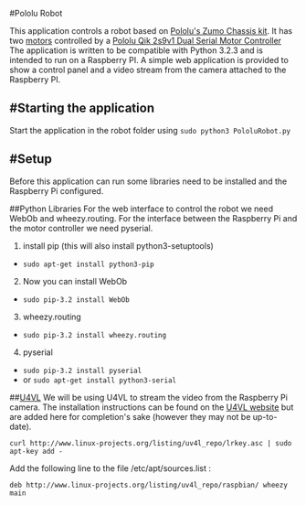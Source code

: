 #Pololu Robot

This application controls a robot based on [Pololu's Zumo Chassis kit](http://www.pololu.com/product/1418). 
It has two [motors](http://www.pololu.com/product/2367) controlled by a [Pololu Qik 2s9v1 Dual Serial Motor Controller](http://www.pololu.com/product/1110)
The application is written to be compatible with Python 3.2.3 and is intended to run on a Raspberry PI.
A simple web application is provided to show a control panel and a video stream from the camera attached to the Raspberry PI.

#Starting the application
------------------------
Start the application in the robot folder using `sudo python3 PololuRobot.py`


#Setup
-----
Before this application can run some libraries need to be installed and the Raspberry Pi configured.

##Python Libraries
For the web interface to control the robot we need WebOb and wheezy.routing. For the interface between the Raspberry Pi and the motor controller we need pyserial.


1. install pip  (this will also install python3-setuptools)
  * ```sudo apt-get install python3-pip```
2. Now you can install WebOb
  * ```sudo pip-3.2 install WebOb```
3. wheezy.routing
  * ```sudo pip-3.2 install wheezy.routing```
4. pyserial
 * ```sudo pip-3.2 install pyserial```
 * or ```sudo apt-get install python3-serial```

##[U4VL](http://www.linux-projects.org/modules/sections/index.php?op=viewarticle&artid=14)
We will be using U4VL to stream the video from the Raspberry Pi camera. The installation instructions can be found on the [U4VL website](http://www.linux-projects.org/modules/sections/index.php?op=viewarticle&artid=14) but are added here for completion's sake (however they may not be up-to-date).

```curl http://www.linux-projects.org/listing/uv4l_repo/lrkey.asc | sudo apt-key add -```

Add the following line to the file /etc/apt/sources.list :

    deb http://www.linux-projects.org/listing/uv4l_repo/raspbian/ wheezy main


